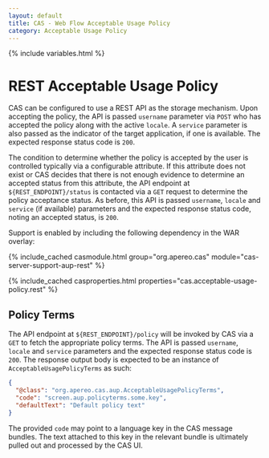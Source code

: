 ```yaml
---
layout: default
title: CAS - Web Flow Acceptable Usage Policy
category: Acceptable Usage Policy
---
```


{% include variables.html %}

# REST Acceptable Usage Policy

CAS can be configured to use a REST API as the storage mechanism. Upon accepting the policy,
the API is passed `username` parameter via `POST` who has accepted the policy along with the active `locale`. A `service` parameter
is also passed as the indicator of the target application, if one is available. The expected response status code is `200`.

The condition to determine whether the policy is accepted by the user is controlled typically via a configurable attribute.
If this attribute does not exist or CAS decides that there is not enough evidence to determine an accepted status from this attribute, 
the API endpoint at `${REST_ENDPOINT}/status` is contacted via a `GET` request to determine the policy acceptance status. As before,
this API is passed `username`, `locale` and `service` (if available) parameters and the expected response status code, noting an accepted status, is `200`.

Support is enabled by including the following dependency in the WAR overlay:

{% include_cached casmodule.html group="org.apereo.cas" module="cas-server-support-aup-rest" %}

{% include_cached casproperties.html properties="cas.acceptable-usage-policy.rest" %}

## Policy Terms

The API endpoint at `${REST_ENDPOINT}/policy` will be invoked by CAS via a `GET` to fetch the appropriate policy terms.
The API is passed `username`, `locale` and `service` parameters and the expected response status code is `200`. The response
output body is expected to be an instance of `AcceptableUsagePolicyTerms` as such:

```json
{
  "@class": "org.apereo.cas.aup.AcceptableUsagePolicyTerms",
  "code": "screen.aup.policyterms.some.key",
  "defaultText": "Default policy text"
}
```
   
The provided `code` may point to a language key in the CAS message bundles. The text attached to this key in the relevant bundle
is ultimately pulled out and processed by the CAS UI.

